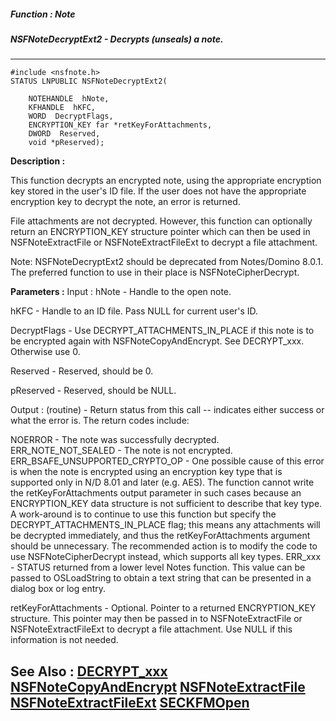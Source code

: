 ##### Function : Note
##### NSFNoteDecryptExt2 - Decrypts (unseals) a note.
---
```
#include <nsfnote.h>
STATUS LNPUBLIC NSFNoteDecryptExt2(

	NOTEHANDLE  hNote,
	KFHANDLE  hKFC,
	WORD  DecryptFlags,
	ENCRYPTION_KEY far *retKeyForAttachments,
	DWORD  Reserved,
	void *pReserved);
```
**Description :**

This function decrypts an encrypted note, using the appropriate encryption key 
stored in the user's ID file.  If the user does not have the appropriate 
encryption key to decrypt the note, an error is returned.  

File attachments are not decrypted.  However, this function can optionally 
return an ENCRYPTION_KEY structure pointer which can then be used in 
NSFNoteExtractFile or NSFNoteExtractFileExt to decrypt a file attachment.
    
   Note: NSFNoteDecryptExt2 should be deprecated from Notes/Domino 8.0.1. The 
preferred function to use in their place is NSFNoteCipherDecrypt.

**Parameters :**
Input :
hNote  -  Handle to the open note.

hKFC  -  Handle to an ID file.  Pass NULL for current user's ID.

DecryptFlags  -  Use DECRYPT_ATTACHMENTS_IN_PLACE if this note is to be encrypted again with NSFNoteCopyAndEncrypt.  See DECRYPT_xxx.  Otherwise use 0.

Reserved  -  Reserved, should be 0.

pReserved  -  Reserved, should be NULL.

Output :
(routine)  -  Return status from this call -- indicates either success or what the error is. The return codes include:

NOERROR - The note was successfully decrypted.
ERR_NOTE_NOT_SEALED - The note is not encrypted.
ERR_BSAFE_UNSUPPORTED_CRYPTO_OP - One possible cause of this error is when the note is encrypted using an encryption key type that is supported only in N/D 8.01 and later (e.g. AES).  The function cannot write the retKeyForAttachments output parameter in such cases because an ENCRYPTION_KEY data structure is not sufficient to describe that key type.  A work-around is to continue to use this function but specify the DECRYPT_ATTACHMENTS_IN_PLACE flag; this means any attachments will be decrypted immediately, and thus the retKeyForAttachments argument should be unnecessary.  The recommended action is to modify the code to use NSFNoteCipherDecrypt instead, which supports all key types.
ERR_xxx - STATUS returned from a lower level Notes function.  This value can be passed to OSLoadString to obtain a text string that can be presented in a dialog box or log entry.


retKeyForAttachments  -  Optional.  Pointer to a returned ENCRYPTION_KEY structure.  This pointer may then be passed in to NSFNoteExtractFile or NSFNoteExtractFileExt to decrypt a file attachment.  Use NULL if this information is not needed.


**See Also :**
[DECRYPT_xxx](/domino-c-api-docs/reference/Symb/DECRYPT_xxx)
[NSFNoteCopyAndEncrypt](/domino-c-api-docs/reference/Func/NSFNoteCopyAndEncrypt)
[NSFNoteExtractFile](/domino-c-api-docs/reference/Func/NSFNoteExtractFile)
[NSFNoteExtractFileExt](/domino-c-api-docs/reference/Func/NSFNoteExtractFileExt)
[SECKFMOpen](/domino-c-api-docs/reference/Func/SECKFMOpen)
---
